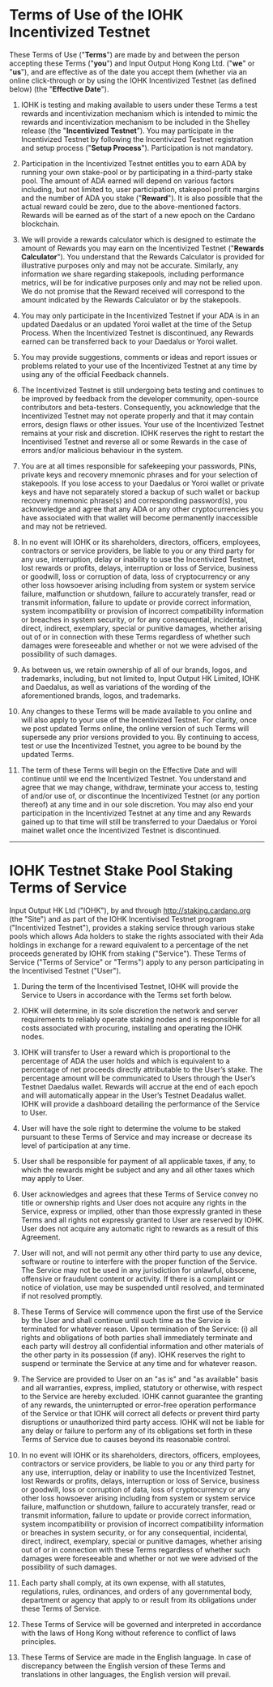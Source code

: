 # Terms of Use of the IOHK Incentivized Testnet

These Terms of Use (&quot;**Terms**&quot;) are made by and between the person accepting these Terms (&quot;**you**&quot;) and Input Output Hong Kong Ltd. (&quot;**we**&quot; or &quot;**us**&quot;), and are effective as of the date you accept them (whether via an online click-through or by using the IOHK Incentivized Testnet (as defined below) (the &quot;**Effective Date**&quot;).

1. IOHK is testing and making available to users under these Terms a test rewards and incentivization mechanism which is intended to mimic the rewards and incentivization mechanism to be included in the Shelley release (the &quot;**Incentivized Testnet**&quot;). You may participate in the Incentivized Testnet by following the Incentivized Testnet registration and setup process (&quot;**Setup Process**&quot;). Participation is not mandatory.

2. Participation in the Incentivized Testnet entitles you to earn ADA by running your own stake-pool or by participating in a third-party stake pool. The amount of ADA earned will depend on various factors including, but not limited to, user participation, stakepool profit margins and the number of ADA you stake (&quot;**Reward**&quot;). It is also possible that the actual reward could be zero, due to the above-mentioned factors. Rewards will be earned as of the start of a new epoch on the Cardano blockchain.

3. We will provide a rewards calculator which is designed to estimate the amount of Rewards you may earn on the Incentivized Testnet (&quot;**Rewards Calculator**&quot;). You understand that the Rewards Calculator is provided for illustrative purposes only and may not be accurate. Similarly, any information we share regarding stakepools, including performance metrics, will be for indicative purposes only and may not be relied upon. We do not promise that the Reward received will correspond to the amount indicated by the Rewards Calculator or by the stakepools.

4. You may only participate in the Incentivized Testnet if your ADA is in an updated Daedalus or an updated Yoroi wallet at the time of the Setup Process. When the Incentivized Testnet is discontinued, any Rewards earned can be transferred back to your Daedalus or Yoroi wallet.

5. You may provide suggestions, comments or ideas and report issues or problems related to your use of the Incentivized Testnet at any time by using any of the official Feedback channels.

6. The Incentivized Testnet is still undergoing beta testing and continues to be improved by feedback from the developer community, open-source contributors and beta-testers. Consequently, you acknowledge that the Incentivized Testnet may not operate properly and that it may contain errors, design flaws or other issues. Your use of the Incentivized Testnet remains at your risk and discretion. IOHK reserves the right to restart the Incentivised Testnet and reverse all or some Rewards in the case of errors and/or malicious behaviour in the system.

7. You are at all times responsible for safekeeping your passwords, PINs, private keys and recovery mnemonic phrases and for your selection of stakepools. If you lose access to your Daedalus or Yoroi wallet or private keys and have not separately stored a backup of such wallet or backup recovery mnemonic phrase(s) and corresponding password(s), you acknowledge and agree that any ADA or any other cryptocurrencies you have associated with that wallet will become permanently inaccessible and may not be retrieved.

8. In no event will IOHK or its shareholders, directors, officers, employees, contractors or service providers, be liable to you or any third party for any use, interruption, delay or inability to use the Incentivized Testnet, lost rewards or profits, delays, interruption or loss of Service, business or goodwill, loss or corruption of data, loss of cryptocurrency or any other loss howsoever arising including from system or system service failure, malfunction or shutdown, failure to accurately transfer, read or transmit information, failure to update or provide correct information, system incompatibility or provision of incorrect compatibility information or breaches in system security, or for any consequential, incidental, direct, indirect, exemplary, special or punitive damages, whether arising out of or in connection with these Terms regardless of whether such damages were foreseeable and whether or not we were advised of the possibility of such damages.

9. As between us, we retain ownership of all of our brands, logos, and trademarks, including, but not limited to, Input Output HK Limited, IOHK and Daedalus, as well as variations of the wording of the aforementioned brands, logos, and trademarks.

10. Any changes to these Terms will be made available to you online and will also apply to your use of the Incentivized Testnet. For clarity, once we post updated Terms online, the online version of such Terms will supersede any prior versions provided to you. By continuing to access, test or use the Incentivized Testnet, you agree to be bound by the updated Terms.

11. The term of these Terms will begin on the Effective Date and will continue until we end the Incentivized Testnet. You understand and agree that we may change, withdraw, terminate your access to, testing of and/or use of, or discontinue the Incentivized Testnet (or any portion thereof) at any time and in our sole discretion. You may also end your participation in the Incentivized Testnet at any time and any Rewards gained up to that time will still be transferred to your Daedalus or Yoroi mainet wallet once the Incentivized Testnet is discontinued.

<hr />

# IOHK Testnet Stake Pool Staking Terms of Service

Input Output HK Ltd (&quot;IOHK&quot;), by and through <u>http://staking.cardano.org</u> (the &quot;Site&quot;) and as part of the IOHK Incentivised Testnet program (&quot;Incentivized Testnet&quot;), provides a staking service through various stake pools which allows Ada holders to stake the rights associated with their Ada holdings in exchange for a reward equivalent to a percentage of the net proceeds generated by IOHK from staking (&quot;Service&quot;). These Terms of Service (&quot;Terms of Service&quot; or &quot;Terms&quot;) apply to any person participating in the Incentivised Testnet (&quot;User&quot;).

1. During the term of the Incentivised Testnet, IOHK will provide the Service to Users in accordance with the Terms set forth below.

2. IOHK will determine, in its sole discretion the network and server requirements to reliably operate staking nodes and is responsible for all costs associated with procuring, installing and operating the IOHK nodes.

3. IOHK will transfer to User a reward which is proportional to the percentage of ADA the user holds and which is equivalent to a percentage of net proceeds directly attributable to the User’s stake. The percentage amount will be communicated to Users through the User’s Testnet Daedalus wallet. Rewards will accrue at the end of each epoch and will automatically appear in the User’s Testnet Deadalus wallet. IOHK will provide a dashboard detailing the performance of the Service to User.

4. User will have the sole right to determine the volume to be staked pursuant to these Terms of Service and may increase or decrease its level of participation at any time.

5. User shall be responsible for payment of all applicable taxes, if any, to which the rewards might be subject and any and all other taxes which may apply to User.

6. User acknowledges and agrees that these Terms of Service convey no title or ownership rights and User does not acquire any rights in the Service, express or implied, other than those expressly granted in these Terms and all rights not expressly granted to User are reserved by IOHK. User does not acquire any automatic right to rewards as a result of this Agreement.

7. User will not, and will not permit any other third party to use any device, software or routine to interfere with the proper function of the Service. The Service may not be used in any jurisdiction for unlawful, obscene, offensive or fraudulent content or activity. If there is a complaint or notice of violation, use may be suspended until resolved, and terminated if not resolved promptly.

8. These Terms of Service will commence upon the first use of the Service by the User and shall continue until such time as the Service is terminated for whatever reason. Upon termination of the Service: (i) all rights and obligations of both parties shall immediately terminate and each party will destroy all confidential information and other materials of the other party in its possession (if any).  IOHK reserves the right to suspend or terminate the Service at any time and for whatever reason.

9. The Service are provided to User on an &quot;as is&quot; and &quot;as available&quot; basis and all warranties, express, implied, statutory or otherwise, with respect to the Service are hereby excluded. IOHK cannot guarantee the granting of any rewards, the uninterrupted or error-free operation performance of the Service or that IOHK will correct all defects or prevent third party disruptions or unauthorized third party access. IOHK will not be liable for any delay or failure to perform any of its obligations set forth in these Terms of Service due to causes beyond its reasonable control.

10. In no event will IOHK or its shareholders, directors, officers, employees, contractors or service providers, be liable to you or any third party for any use, interruption, delay or inability to use the Incentivized Testnet, lost Rewards or profits, delays, interruption or loss of Service, business or goodwill, loss or corruption of data, loss of cryptocurrency or any other loss howsoever arising including from system or system service failure, malfunction or shutdown, failure to accurately transfer, read or transmit information, failure to update or provide correct information, system incompatibility or provision of incorrect compatibility information or breaches in system security, or for any consequential, incidental, direct, indirect, exemplary, special or punitive damages, whether arising out of or in connection with these Terms regardless of whether such damages were foreseeable and whether or not we were advised of the possibility of such damages.

11. Each party shall comply, at its own expense, with all statutes, regulations, rules, ordinances, and orders of any governmental body, department or agency that apply to or result from its obligations under these Terms of Service.

12. These Terms of Service will be governed and interpreted in accordance with the laws of Hong Kong without reference to conflict of laws principles.

13. These Terms of Service are made in the English language. In case of discrepancy between the English version of these Terms and translations in other languages, the English version will prevail.
